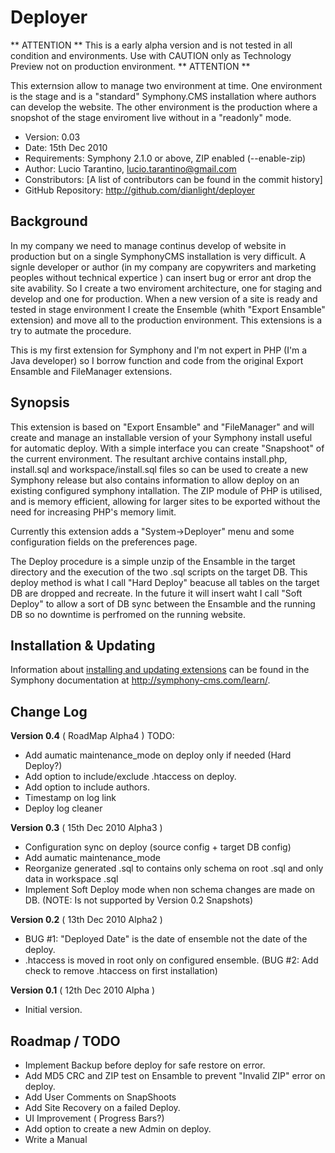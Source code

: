 # Deployer #

** ATTENTION ** 
This is a early alpha version and is not tested in all condition and environments. 
Use with CAUTION only as Technology Preview not on production environment. 
** ATTENTION ** 

This externsion allow to manage two environment at time.
One environment is the stage and is a "standard" Symphony.CMS installation where authors can develop the website.
The other environment is the production where a snopshot of the stage enviroment live without in a "readonly" mode.

- Version: 0.03
- Date: 15th Dec 2010
- Requirements: Symphony 2.1.0 or above, ZIP enabled (--enable-zip)
- Author: Lucio Tarantino, lucio.tarantino@gmail.com
- Constributors: [A list of contributors can be found in the commit history]
- GitHub Repository: <http://github.com/dianlight/deployer>


## Background

In my company we need to manage continus develop of website in production but on a single SymphonyCMS installation is very difficult.
A signle developer or author (in my company are copywriters and marketing peoples without technical expertice ) can insert bug or error ant drop the site avability.
So I create a two enviroment architecture, one for staging and develop and one for production. When a new version of a site is ready and tested in stage environment I create the Ensemble (whith "Export Ensamble" extension) and move all to the production environment. 
This extensions is a try to autmate the procedure.

This is my first extension for Symphony and I'm not expert in PHP (I'm a Java developer) so I borrow function and code from the original Export Ensamble and FileManager extensions.


## Synopsis

This extension is based on "Export Ensamble" and "FileManager" and will create and manage an installable version of your Symphony install useful for automatic deploy. 
With a simple interface you can create "Snapshoot" of the current environment.
The resultant archive contains install.php, install.sql and workspace/install.sql files so can be used to create a new Symphony release but also contains information to allow deploy on an existing configured symphony intallation.
The ZIP module of PHP is utilised, and is memory efficient, allowing for larger sites to be exported without the need for increasing PHP's memory limit.

Currently this extension adds a  "System->Deployer" menu and some configuration fields on the preferences page. 

The Deploy procedure is a simple unzip of the Ensamble in the target directory and the execution of the two .sql scripts on the target DB. 
This deploy method is what I call "Hard Deploy" beacuse all tables on the target DB are dropped and recreate.
In the future it will insert waht I call "Soft Deploy" to allow a sort of DB sync between the Ensamble and the running DB so no downtime is perfromed on the running website.


## Installation & Updating

Information about [installing and updating extensions](http://symphony-cms.com/learn/tasks/view/install-an-extension/) can be found in the Symphony documentation at <http://symphony-cms.com/learn/>.


## Change Log

**Version 0.4** ( RoadMap Alpha4 )
TODO:
- Add aumatic maintenance_mode on deploy only if needed (Hard Deploy?)
- Add option to include/exclude .htaccess on deploy.
- Add option to include authors.
- Timestamp on log link
- Deploy log cleaner


**Version 0.3** ( 15th Dec 2010 Alpha3 )

- Configuration sync on deploy (source config + target DB config) 
- Add aumatic maintenance_mode
- Reorganize generated .sql to contains only schema on root .sql and only data in workspace .sql
- Implement Soft Deploy mode when non schema changes are made on DB. (NOTE: Is not supported by Version 0.2 Snapshots)


**Version 0.2** ( 13th Dec 2010 Alpha2 )

- BUG #1: "Deployed Date" is the date of ensemble not the date of the deploy.
- .htaccess is moved in root only on configured ensemble. (BUG #2: Add check to remove .htaccess on first installation)


**Version 0.1** ( 12th Dec 2010 Alpha ) 

- Initial version.

## Roadmap / TODO

- Implement Backup before deploy for safe restore on error.
- Add MD5 CRC and ZIP test on Ensamble to prevent "Invalid ZIP" error on deploy.
- Add User Comments on SnapShoots
- Add Site Recovery on a failed Deploy.
- UI Improvement ( Progress Bars?)
- Add option to create a new Admin on deploy.
- Write a Manual